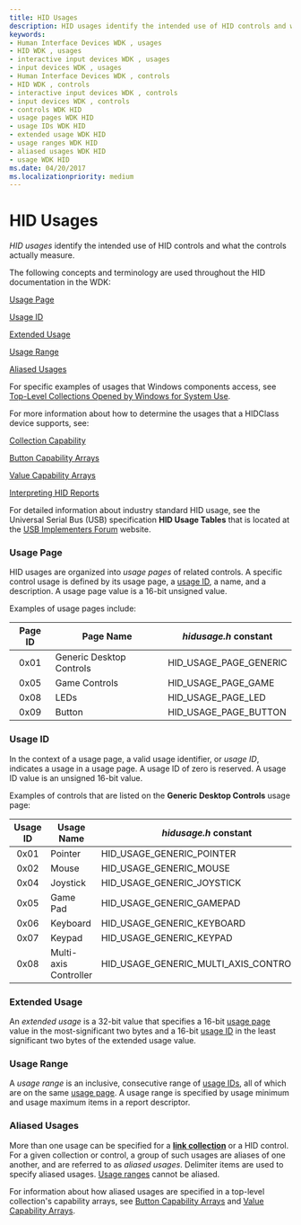 ```yaml
---
title: HID Usages
description: HID usages identify the intended use of HID controls and what the controls actually measure.
keywords:
- Human Interface Devices WDK , usages
- HID WDK , usages
- interactive input devices WDK , usages
- input devices WDK , usages
- Human Interface Devices WDK , controls
- HID WDK , controls
- interactive input devices WDK , controls
- input devices WDK , controls
- controls WDK HID
- usage pages WDK HID
- usage IDs WDK HID
- extended usage WDK HID
- usage ranges WDK HID
- aliased usages WDK HID
- usage WDK HID
ms.date: 04/20/2017
ms.localizationpriority: medium
---
```


#  HID Usages


*HID usages* identify the intended use of HID controls and what the controls actually measure.




The following concepts and terminology are used throughout the HID documentation in the WDK:

[Usage Page](#usage-page)

[Usage ID](#usage-id)

[Extended Usage](#extended-usage)

[Usage Range](#usage-range)

[Aliased Usages](#aliased-usages)

For specific examples of usages that Windows components access, see [Top-Level Collections Opened by Windows for System Use](top-level-collections-opened-by-windows-for-system-use.md).

For more information about how to determine the usages that a HIDClass device supports, see:

[Collection Capability](collection-capability.md)

[Button Capability Arrays](button-capability-arrays.md)

[Value Capability Arrays](value-capability-arrays.md)

[Interpreting HID Reports](interpreting-hid-reports.md)

For detailed information about industry standard HID usage, see the Universal Serial Bus (USB) specification **HID Usage Tables** that is located at the [USB Implementers Forum](https://www.usb.org/hid) website.

### Usage Page

HID usages are organized into *usage pages* of related controls. A specific control usage is defined by its usage page, a [usage ID](#usage-id), a name, and a description. A usage page value is a 16-bit unsigned value.

Examples of usage pages include:

| Page ID | Page Name                | *hidusage.h* constant  |
|:-------:|--------------------------|------------------------|
| 0x01    | Generic Desktop Controls | HID_USAGE_PAGE_GENERIC |
| 0x05    | Game Controls            | HID_USAGE_PAGE_GAME    |
| 0x08    | LEDs                     | HID_USAGE_PAGE_LED     |
| 0x09    | Button                   | HID_USAGE_PAGE_BUTTON  |

### Usage ID

In the context of a usage page, a valid usage identifier, or *usage ID*, indicates a usage in a usage page. A usage ID of zero is reserved. A usage ID value is an unsigned 16-bit value.

Examples of controls that are listed on the **Generic Desktop Controls** usage page:

| Usage ID | Usage Name            | *hidusage.h* constant                    |
|:--------:|-----------------------|------------------------------------------|
| 0x01     | Pointer               | HID_USAGE_GENERIC_POINTER                |
| 0x02     | Mouse                 | HID_USAGE_GENERIC_MOUSE                  |
| 0x04     | Joystick              | HID_USAGE_GENERIC_JOYSTICK               |
| 0x05     | Game Pad              | HID_USAGE_GENERIC_GAMEPAD                |
| 0x06     | Keyboard              | HID_USAGE_GENERIC_KEYBOARD               |
| 0x07     | Keypad                | HID_USAGE_GENERIC_KEYPAD                 |
| 0x08     | Multi-axis Controller | HID_USAGE_GENERIC_MULTI_AXIS_CONTROLLER  |

### Extended Usage

An *extended usage* is a 32-bit value that specifies a 16-bit [usage page](#usage-page) value in the most-significant two bytes and a 16-bit [usage ID](#usage-id) in the least significant two bytes of the extended usage value.

### Usage Range

A *usage range* is an inclusive, consecutive range of [usage IDs](#usage-id), all of which are on the same [usage page](#usage-page). A usage range is specified by usage minimum and usage maximum items in a report descriptor.

### Aliased Usages

More than one usage can be specified for a [**link collection**](link-collections.md) or a HID control. For a given collection or control, a group of such usages are aliases of one another, and are referred to as *aliased usages*. Delimiter items are used to specify aliased usages. [Usage ranges](#usage-range) cannot be aliased.

For information about how aliased usages are specified in a top-level collection's capability arrays, see [Button Capability Arrays](button-capability-arrays.md) and [Value Capability Arrays](value-capability-arrays.md).

 

 




